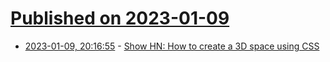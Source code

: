 # [Published on 2023-01-09](index.md)

* [2023-01-09, 20:16:55](https://news.ycombinator.com/item?id=34315380) - [Show HN: How to create a 3D space using CSS](https://garden.bradwoods.io/notes/css/3d)
